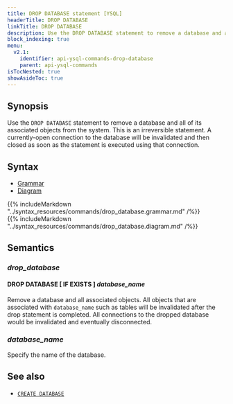 ```yaml
---
title: DROP DATABASE statement [YSQL]
headerTitle: DROP DATABASE
linkTitle: DROP DATABASE
description: Use the DROP DATABASE statement to remove a database and all of its associated objects from the system. 
block_indexing: true
menu:
  v2.1:
    identifier: api-ysql-commands-drop-database
    parent: api-ysql-commands
isTocNested: true
showAsideToc: true
---
```


## Synopsis

Use the `DROP DATABASE` statement to remove a database and all of its associated objects from the system. This is an irreversible statement. A currently-open connection to the database will be invalidated and then closed as soon as the statement is executed using that connection.

## Syntax

<ul class="nav nav-tabs nav-tabs-yb">
  <li >
    <a href="#grammar" class="nav-link active" id="grammar-tab" data-toggle="tab" role="tab" aria-controls="grammar" aria-selected="true">
      <i class="fas fa-file-alt" aria-hidden="true"></i>
      Grammar
    </a>
  </li>
  <li>
    <a href="#diagram" class="nav-link" id="diagram-tab" data-toggle="tab" role="tab" aria-controls="diagram" aria-selected="false">
      <i class="fas fa-project-diagram" aria-hidden="true"></i>
      Diagram
    </a>
  </li>
</ul>

<div class="tab-content">
  <div id="grammar" class="tab-pane fade show active" role="tabpanel" aria-labelledby="grammar-tab">
    {{% includeMarkdown "../syntax_resources/commands/drop_database.grammar.md" /%}}
  </div>
  <div id="diagram" class="tab-pane fade" role="tabpanel" aria-labelledby="diagram-tab">
    {{% includeMarkdown "../syntax_resources/commands/drop_database.diagram.md" /%}}
  </div>
</div>

## Semantics

### *drop_database*

#### DROP DATABASE [ IF EXISTS ] *database_name*

Remove a database and all associated objects. All objects that are associated with `database_name` such as tables will be invalidated after the drop statement is completed. All connections to the dropped database would be invalidated and eventually disconnected.

### *database_name*

Specify the name of the database.

## See also

- [`CREATE DATABASE`](../ddl_create_database)
